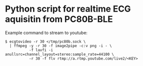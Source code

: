 # Python script for realtime ECG aquisitin from PC80B-BLE

Example command to stream to youtube:

```
$ ecgtovideo -r 30 </tmp/pc80b.sock \
  | ffmpeg -y -r 30 -f image2pipe -c:v png -i - \
           -f lavfi -i anullsrc=channel_layout=stereo:sample_rate=44100 \
           -r 30 -f flv rtmp://a.rtmp.youtube.com/live2/<KEY>
```
